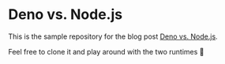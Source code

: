 # Deno vs. Node.js

This is the sample repository for the blog post [Deno vs. Node.js](https://lean-forge.at/blog/deno-vs-node).

Feel free to clone it and play around with the two runtimes 🚀